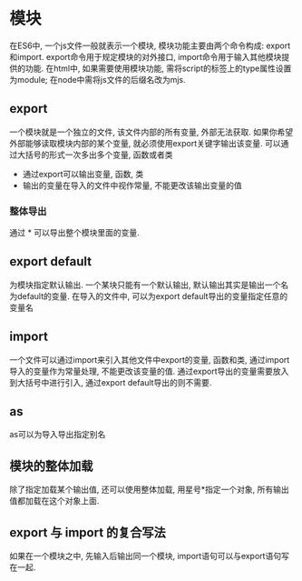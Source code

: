 # 模块

在ES6中, 一个js文件一般就表示一个模块, 模块功能主要由两个命令构成: export和import. export命令用于规定模块的对外接口, import命令用于输入其他模块提供的功能. 在html中, 如果需要使用模块功能, 需将script的标签上的type属性设置为module; 在node中需将js文件的后缀名改为mjs. 

## export 

一个模块就是一个独立的文件, 该文件内部的所有变量, 外部无法获取. 如果你希望外部能够读取模块内部的某个变量, 就必须使用export关键字输出该变量. 可以通过大括号的形式一次多出多个变量, 函数或者类

* 通过export可以输出变量, 函数, 类
* 输出的变量在导入的文件中视作常量, 不能更改该输出变量的值

### 整体导出 

通过 * 可以导出整个模块里面的变量. 

## export default

为模块指定默认输出. 一个某块只能有一个默认输出, 默认输出其实是输出一个名为default的变量. 在导入的文件中, 可以为export default导出的变量指定任意的变量名


## import 

一个文件可以通过import来引入其他文件中export的变量, 函数和类, 通过import导入的变量作为常量处理, 不能更改该变量的值. 通过export导出的变量需要放入到大括号中进行引入, 通过export default导出的则不需要. 

## as

as可以为导入导出指定别名

## 模块的整体加载

除了指定加载某个输出值, 还可以使用整体加载, 用星号*指定一个对象, 所有输出值都加载在这个对象上面.

## export 与 import 的复合写法
如果在一个模块之中, 先输入后输出同一个模块, import语句可以与export语句写在一起.

